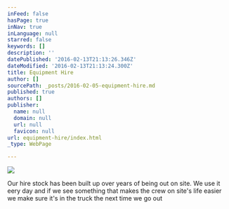 ```yaml
---
inFeed: false
hasPage: true
inNav: true
inLanguage: null
starred: false
keywords: []
description: ''
datePublished: '2016-02-13T21:13:26.346Z'
dateModified: '2016-02-13T21:13:24.300Z'
title: Equipment Hire
author: []
sourcePath: _posts/2016-02-05-equipment-hire.md
published: true
authors: []
publisher:
  name: null
  domain: null
  url: null
  favicon: null
url: equipment-hire/index.html
_type: WebPage

---
```

![](https://the-grid-user-content.s3-us-west-2.amazonaws.com/b0d2d192-d3a0-4605-9b0a-bed756156435.JPG)

Our hire stock has been built up over years of being out on site. We use it eery day and if we see something that makes the crew on site's life easier we make sure it's in the truck the next time we go out